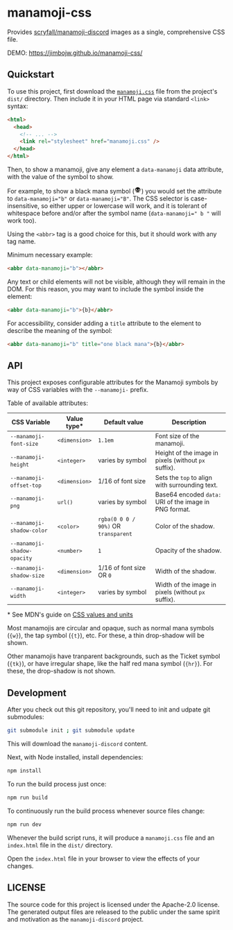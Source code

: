 # manamoji-css

Provides
[scryfall/manamoji-discord](https://github.com/scryfall/manamoji-discord)
images as a single, comprehensive CSS file.

DEMO: https://jimbojw.github.io/manamoji-css/

## Quickstart

To use this project, first download the
[`manamoji.css`](https://raw.githubusercontent.com/jimbojw/manamoji-css/refs/heads/main/dist/manamoji.css)
file from the project's `dist/` directory. Then include it in your HTML page via
standard `<link>` syntax:

```html
<html>
  <head>
    <!-- ... -->
    <link rel="stylesheet" href="manamoji.css" />
  </head>
</html>
```

Then, to show a manamoji, give any element a `data-manamoji` data attribute,
with the value of the symbol to show.

For example, to show a black mana symbol
(<img src="https://raw.githubusercontent.com/scryfall/manamoji-discord/refs/heads/main/emojis/manab.png" width="16"/>)
you would set the attribute to
`data-manamoji="b"` or `data-manamoji="B"`. The CSS selector is
case-insensitive, so either upper or lowercase will work, and it is tolerant of
whitespace before and/or after the symbol name (`data-manamoji=" b "` will work
too).

Using the `<abbr>` tag is a good choice for this, but it should work with any
tag name.

Minimum necessary example:

```html
<abbr data-manamoji="b"></abbr>
```

Any text or child elements will not be visible, although they will remain in the
DOM. For this reason, you may want to include the symbol inside the element:

```html
<abbr data-manamoji="b">{b}</abbr>
```

For accessibility, consider adding a `title` attribute to the element to
describe the meaning of the symbol:

```html
<abbr data-manamoji="b" title="one black mana">{b}</abbr>
```

## API

This project exposes configurable attributes for the Manamoji symbols by way of
CSS variables with the `--manamoji-` prefix.

Table of available attributes:

| CSS Variable                | Value type\*  | Default value                        | Description                                            |
| --------------------------- | ------------- | ------------------------------------ | ------------------------------------------------------ |
| `--manamoji-font-size`      | `<dimension>` | `1.1em`                              | Font size of the manamoji.                             |
| `--manamoji-height`         | `<integer>`   | varies by symbol                     | Height of the image in pixels (without `px` suffix).   |
| `--manamoji-offset-top`     | `<dimension>` | 1/16 of font size                    | Sets the `top` to align with surrounding text.         |
| `--manamoji-png`            | `url()`       | varies by symbol                     | Base64 encoded `data:` URI of the image in PNG format. |
| `--manamoji-shadow-color`   | `<color>`     | `rgba(0 0 0 / 90%)` OR `transparent` | Color of the shadow.                                   |
| `--manamoji-shadow-opacity` | `<number>`    | `1`                                  | Opacity of the shadow.                                 |
| `--manamoji-shadow-size`    | `<dimension>` | 1/16 of font size OR `0`             | Width of the shadow.                                   |
| `--manamoji-width`          | `<integer>`   | varies by symbol                     | Width of the image in pixels (without `px` suffix).    |

\* See MDN's guide on [CSS values and units](https://developer.mozilla.org/en-US/docs/Learn/CSS/Building_blocks/Values_and_units)

Most manamojis are circular and opaque, such as normal mana symbols (`{w}`), the
tap symbol (`{t}`), etc. For these, a thin drop-shadow will be shown.

Other manamojis have tranparent backgrounds, such as the Ticket symbol (`{tk}`),
or have irregular shape, like the half red mana symbol (`{hr}`). For these, the
drop-shadow is not shown.

## Development

After you check out this git repository, you'll need to init and udpate git
submodules:

```sh
git submodule init ; git submodule update
```

This will download the `manamoji-discord` content.

Next, with Node installed, install dependencies:

```sh
npm install
```

To run the build process just once:

```sh
npm run build
```

To continuously run the build process whenever source files change:

```sh
npm run dev
```

Whenever the build script runs, it will produce a `manamoji.css` file and an
`index.html` file in the `dist/` directory.

Open the `index.html` file in your browser to view the effects of your changes.

## LICENSE

The source code for this project is licensed under the Apache-2.0 license. The
generated output files are released to the public under the same spirit and
motivation as the `manamoji-discord` project.
